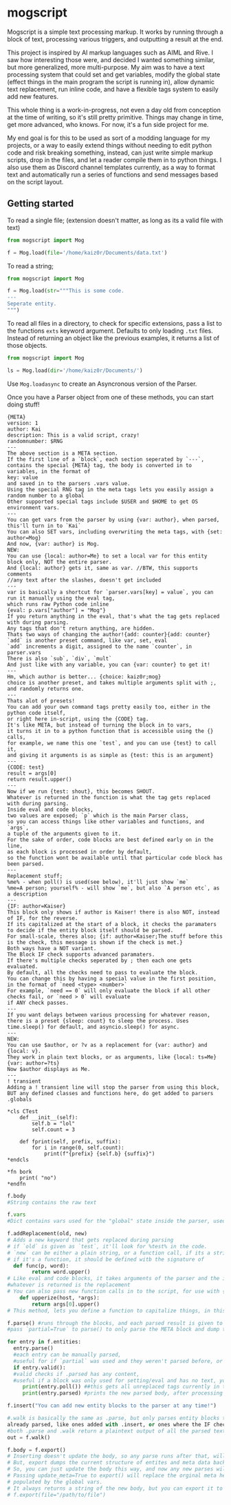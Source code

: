 # mogscript
Mogscript is a simple text processing markup. It works by running through a block of text, processing various triggers, and outputting a result at the end.

This project is inspired by AI markup languages such as AIML and Rive. I saw how interesting those were, and decided I wanted something similar, but more generalized, more multi-purpose. My aim was to have a text processing system that could set and get variables, modify the global state (effect things in the main program the script is running in), allow dynamic text replacement, run inline code, and have a flexible tags system to easily add new features.

This whole thing is a work-in-progress, not even a day old from conception at the time of writing, so it's still pretty primitive. Things may change in time, get more advanced, who knows. For now, it's a fun side project for me.

My end goal is for this to be used as sort of a modding language for my projects, or a way to easily extend things without needing to edit python code and risk breaking something, instead, can just write simple markup scripts, drop in the files, and let a reader compile them in to python things.
I also use them as Discord channel templates currently, as a way to format text and automatically run a series of functions and send messages based on the script layout.

## Getting started

To read a single file; (extension doesn't matter, as long as its a valid file with text)

```py
from mogscript import Mog

f = Mog.load(file='/home/kaiz0r/Documents/data.txt')
```

To read a string;

```py
from mogscript import Mog

f = Mog.load(str="""This is some code.
---
Seperate entity.
""")
```

To read all files in a directory, to check for specific extensions, pass a list to the functions `exts` keyword argument. Defaults to only loading `.txt` files. Instead of returning an object like the previous examples, it returns a list of those objects.

```py
from mogscript import Mog

ls = Mog.load(dir='/home/kaiz0r/Documents/')
```
Use `Mog.loadasync` to create an Asyncronous version of the Parser.

Once you have a Parser object from one of these methods, you can start doing stuff!


```
{META}
version: 1
author: Kai
description: This is a valid script, crazy!
randomnumber: $RNG
---
The above section is a META section. 
If the first line of a `block`, each section seperated by `---`, 
contains the special {META} tag, the body is converted in to variables, in the format of
key: value
and saved in to the parsers .vars value.
Using the special RNG tag in the meta tags lets you easily assign a random number to a global
Other supported special tags include $USER and $HOME to get OS environment vars.
---
You can get vars from the parser by using {var: author}, when parsed, this'll turn in to `Kai`
You can also SET vars, including overwriting the meta tags, with {set: author=Mog}
And now, {var: author} is Mog.
NEW:
You can use {local: author=Me} to set a local var for this entity block only, NOT the entire parser.
And {local: author} gets it, same as var. //BTW, this supports comments
//any text after the slashes, doesn't get included
---
var is basically a shortcut for `parser.vars[key] = value`, you can run it manually using the eval tag, 
which runs raw Python code inline
{eval: p.vars["author"] = "Mog"}
If you return anything in the eval, that's what the tag gets replaced with during parsing. 
Any tags that don't return anything, are hidden.
Thats two ways of changing the author!{add: counter}{add: counter}
`add` is another preset command, like var, set, eval
`add` increments a digit, assigned to the name `counter`, in parser.vars
There is also `sub`, `div`, `mult`
And just like with any variable, you can {var: counter} to get it!
---
Hm, which author is better... {choice: kaiz0r;mog}
choice is another preset, and takes multiple arguments split with ;, and randomly returns one.
---
Thats alot of presets! 
You can add your own command tags pretty easily too, either in the python code itself, 
or right here in-script, using the {CODE} tag. 
It's like META, but instead of turning the block in to vars, 
it turns it in to a python function that is accessible using the {} calls, 
for example, we name this one `test`, and you can use {test} to call it, 
and giving it arguments is as simple as {test: this is an argument}
---
{CODE: test}
result = args[0]
return result.upper()
---
Now if we run {test: shout}, this becomes SHOUT.
Whatever is returned in the function is what the tag gets replaced with during parsing.
Inside eval and code blocks, 
two values are exposed; `p` which is the main Parser class, 
so you can access things like other variables and functions, and `args`,
a tuple of the arguments given to it.
For the sake of order, code blocks are best defined early on in the line, 
as each block is processed in order by default, 
so the function wont be available until that particular code block has been parsed.
---
Replacement stuff;
%me% - when poll() is used(see below), it'll just show `me` 
%me=A person; yourself% - will show `me`, but also `A person etc`, as a description
---
{IF: author=Kaiser}
This block only shows if author is Kaiser! there is also NOT, instead of IF, for the reverse.
If its capitalized at the start of a block, it checks the paramaters to decide if the entity block itself should be parsed.
For small-scale, theres also; {if: author=Kaiser;The stuff before this is the check, this message is shown if the check is met.}
Both ways have a NOT variant.
The Block IF check supports advanced paramaters.
If there's multiple checks seperated by ; then each one gets evaluated.
By default, all the checks need to pass to evaluate the block.
You can change this by having a special value in the first position, in the format of `need <type> <number>`
For example, `need == 0` will only evaluate the block if all other checks fail, or `need > 0` will evaluate
if ANY check passes.
---
If you want delays between various processing for whatever reason, there is a preset {sleep: count} to sleep the process. Uses time.sleep() for default, and asyncio.sleep() for async.
---
NEW:
You can use $author, or ?v as a replacement for {var: author} and {local: v}.
They work in plain text blocks, or as arguments, like {local: ts=Me} {var: author=?ts}
Now $author displays as Me.
---
! transient
Adding a ! transient line will stop the parser from using this block, BUT any defined classes and functions here, do get added to parsers .globals

*cls CTest
	def __init__(self):
		self.b = "lol"
		self.count = 3

	def fprint(self, prefix, suffix):
		for i in range(0, self.count):
			print(f"{prefix} {self.b} {suffix}")
*endcls

*fn bork
	print( "no")
*endfn
```

```py
f.body
#String contains the raw text

f.vars
#Dict contains vars used for the "global" state inside the parser, used for evals, and {get: var}

f.addReplacement(old, new)
# Adds a new keyword that gets replaced during parsing
# if `old` is given as `test`, it'll look for %test% in the code.
# `new` can be either a plain string, or a function call, if its a string, it's a simple replacement
# if it's a function, it should be defined witb the signature of
  def func(p, word):
		return word.upper()
# Like eval and code blocks, it takes arguments of the parser and the input string, 
#whatever is returned is the replacement
# You can also pass new function calls in to the script, for use with {name}, with the signature of
	def upperize(host, *args):
		return args[0].upper()
# This method, lets you define a function to capitalize things, in this case {upperize: test} returns TEST.

f.parse() #runs through the blocks, and each parsed result is given to the parsers `parsed` list
#pass `partial=True` to parse() to only parse the META block and dump that to .vars

for entry in f.entities:
  entry.parse() 
  #each entry can be manually parsed, 
  #useful for if `partial` was used and they weren't parsed before, or they just need to be parsed again
  if entry.valid(): 
  #valid checks if .parsed has any content, 
  #useful if a block was only used for setting/eval and has no text, you can easily ignore them
     print(entry.poll()) ##this gets all unreplaced tags currently in the body
     print(entry.parsed) #prints the new parsed body, after processing all tags

f.insert("You can add new entity blocks to the parser at any time!")

#.walk is basically the same as .parse, but only parses entity blocks that aren't 
already parsed, like ones added with .insert, or ones where the IF check failed.
#both .parse and .walk return a plaintext output of all the parsed text
out = f.walk()

f.body = f.export()
# Inserting doesn't update the body, so any parse runs after that, will forget insertions.
# But, export dumps the current structure of entites and meta data back in to a string,
# So, you can just update the body this way, and now any new parses will remember inserted blocks.
# Passing update_meta=True to export() will replace the orginal meta header with a new one
# populated by the global vars.
# It always returns a string of the new body, but you can export it to file by passing;
# f.export(file="/path/to/file")
```
